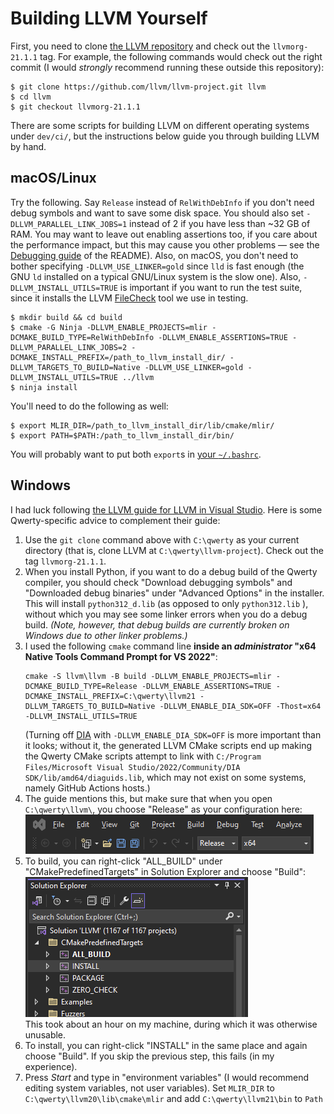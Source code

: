 Building LLVM Yourself
======================

First, you need to clone [the LLVM repository][5] and check out the
`llvmorg-21.1.1` tag. For example, the following commands would check out the
right commit (I would _strongly_ recommend running these outside this
repository):

    $ git clone https://github.com/llvm/llvm-project.git llvm
    $ cd llvm
    $ git checkout llvmorg-21.1.1

There are some scripts for building LLVM on different operating systems under
`dev/ci/`, but the instructions below guide you through building LLVM by hand.

macOS/Linux
-----------

Try the following. Say `Release` instead of `RelWithDebInfo` if you don't need
debug symbols and want to save some disk space. You should also set
`-DLLVM_PARALLEL_LINK_JOBS=1` instead of 2 if you have less than ~32 GB of RAM.
You may want to leave out enabling assertions too, if you care about the
performance impact, but this may cause you other problems — see the
[Debugging guide](debugging.md) of the README). Also, on macOS,
you don't need to bother specifying `-DLLVM_USE_LINKER=gold` since `lld` is
fast enough (the GNU `ld` installed on a typical GNU/Linux system is the slow
one). Also, `-DLLVM_INSTALL_UTILS=TRUE` is important if you want to run the
test suite, since it installs the LLVM [FileCheck][4] tool we use in testing.

    $ mkdir build && cd build
    $ cmake -G Ninja -DLLVM_ENABLE_PROJECTS=mlir -DCMAKE_BUILD_TYPE=RelWithDebInfo -DLLVM_ENABLE_ASSERTIONS=TRUE -DLLVM_PARALLEL_LINK_JOBS=2 -DCMAKE_INSTALL_PREFIX=/path_to_llvm_install_dir/ -DLLVM_TARGETS_TO_BUILD=Native -DLLVM_USE_LINKER=gold -DLLVM_INSTALL_UTILS=TRUE ../llvm
    $ ninja install

You'll need to do the following as well:

    $ export MLIR_DIR=/path_to_llvm_install_dir/lib/cmake/mlir/
    $ export PATH=$PATH:/path_to_llvm_install_dir/bin/

You will probably want to put both `export`s in [your `~/.bashrc`][1].

Windows
-------

I had luck following [the LLVM guide for LLVM in Visual Studio][2]. Here is
some Qwerty-specific advice to complement their guide:

1. Use the `git clone` command above with `C:\qwerty` as your current directory
   (that is, clone LLVM at `C:\qwerty\llvm-project`). Check out the tag
   `llvmorg-21.1.1`.
2. When you install Python, if you want to do a debug build of the Qwerty
   compiler, you should check "Download debugging symbols" and "Downloaded debug
   binaries" under "Advanced Options" in the installer. This will install
   `python312_d.lib` (as opposed to only `python312.lib` ), without which you
   may see some linker errors when you do a debug build. _(Note, however, that
   debug builds are currently broken on Windows due to other linker problems.)_
3. I used the following `cmake` command line **inside an _administrator_ "x64
   Native Tools Command Prompt for VS 2022"**:
   ```
   cmake -S llvm\llvm -B build -DLLVM_ENABLE_PROJECTS=mlir -DCMAKE_BUILD_TYPE=Release -DLLVM_ENABLE_ASSERTIONS=TRUE -DCMAKE_INSTALL_PREFIX=C:\qwerty\llvm21 -DLLVM_TARGETS_TO_BUILD=Native -DLLVM_ENABLE_DIA_SDK=OFF -Thost=x64 -DLLVM_INSTALL_UTILS=TRUE
   ```
   (Turning off [DIA][3] with `-DLLVM_ENABLE_DIA_SDK=OFF` is more important
   than it looks; without it, the generated LLVM CMake scripts end up making
   the Qwerty CMake scripts attempt to link with
   `C:/Program Files/Microsoft Visual Studio/2022/Community/DIA SDK/lib/amd64/diaguids.lib`,
   which may not exist on some systems, namely GitHub Actions hosts.)
4. The guide mentions this, but make sure that when you open `C:\qwerty\llvm\`,
   you choose "Release" as your configuration here:\
   ![Screenshot of "Release" as the Visual Studio Configuration][img:vs-config]
5. To build, you can right-click "ALL_BUILD" under
   "CMakePredefinedTargets" in Solution Explorer and choose "Build":\
   ![Screenshot of "ALL_BUILD" inside "CMakePredefinedTargets"][img:vs-project]\
   This took about an hour on my machine, during which it was otherwise unusable.
6. To install, you can right-click "INSTALL" in the same place and
   again choose "Build". If you skip the previous step, this fails (in my
   experience).
7. Press _Start_ and type in "environment variables" (I would recommend editing
   system variables, not user variables).
   Set `MLIR_DIR` to `C:\qwerty\llvm20\lib\cmake\mlir` and add
   `C:\qwerty\llvm21\bin` to `Path`

[1]: https://unix.stackexchange.com/q/129143/62375
[2]: https://llvm.org/docs/GettingStartedVS.html
[3]: https://learn.microsoft.com/en-us/visualstudio/debugger/debug-interface-access/debug-interface-access-sdk?view=vs-2022
[4]: https://llvm.org/docs/CommandGuide/FileCheck.html
[5]: https://github.com/llvm/llvm-project

[img:vs-config]: img/vs-config.png
[img:vs-project]: img/vs-project.png

